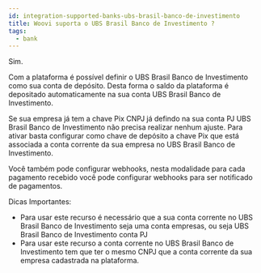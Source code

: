 ```yaml
---
id: integration-supported-banks-ubs-brasil-banco-de-investimento
title: Woovi suporta o UBS Brasil Banco de Investimento ?
tags:
  - bank
---
```


Sim.

Com a plataforma é possível definir o UBS Brasil Banco de Investimento como sua conta de depósito. Desta forma o saldo da plataforma é depositado automaticamente na sua conta UBS Brasil Banco de Investimento.

Se sua empresa já tem a chave Pix CNPJ já defindo na sua conta PJ UBS Brasil Banco de Investimento não precisa realizar nenhum ajuste. Para ativar basta configurar como chave de depósito a chave Pix que está associada a conta corrente da sua empresa no UBS Brasil Banco de Investimento.

Você também pode configurar webhooks, nesta modalidade para cada pagamento recebido você pode configurar webhooks para ser notificado de pagamentos.

Dicas Importantes:

- Para usar este recurso é necessário que a sua conta corrente no UBS Brasil Banco de Investimento seja uma conta empresas, ou seja UBS Brasil Banco de Investimento conta PJ
- Para usar este recurso a conta corrente no UBS Brasil Banco de Investimento tem que ter o mesmo CNPJ que a conta corrente da sua empresa cadastrada na plataforma.
